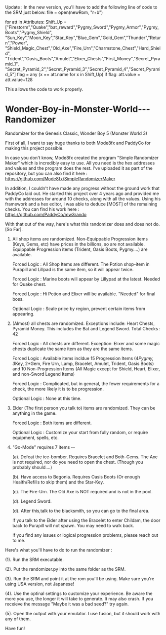 Update : In the new version, you'll have to add the following line of code to the SRM just below: file = open(newRom, "r+b")

for att in Attributes:
				Shift_Up = ["Firestorm","Quake","bat_reward","Pygmy_Sword","Pygmy_Armor","Pygmy_Boots","Pygmy_Shield",
					"Sun_Key","Moon_Key","Star_Key","Blue_Gem","Gold_Gem","Thunder","Return","Power",
					"Shield_Magic_Chest","Old_Axe","Fire_Urn","Charmstone_Chest","Hard_Shield",
					"Trident","Oasis_Boots","Amulet","Elixer_Chests","First_Money","Secret_Pyramid_1",
					"Secret_Pyramid_2","Secret_Pyramid_3","Secret_Pyramid_4","Secret_Pyramid_5"]
				flag = any (x == att.name for x in Shift_Up)
				if flag:
					att.value = att.value+128

This allows the code to work properly. 

# Wonder-Boy-in-Monster-World---Randomizer
Randomizer for the Genesis Classic, Wonder Boy 5 (Monster World 3)

First of all, I want to say huge thanks to both Mode8fx and PaddyCo for making this project possible.

In case you don't know, Mode8fx created the program "Simple Randomizer Maker" which is incredibly easy to use. All you need is the hex addresses and values and the program does the rest.
I've uploaded it as part of the repository, but you can also find it here : https://github.com/Mode8fx/SimpleRandomizerMaker

In addition, I couldn't have made any progress without the ground work that PaddyCo laid out. He started this project over 4 years ago and provided me with the addresses for around 10 checks, along with all the values.
Using his framework and a hex editor, I was able to deduce [MOST] of the remaining checks.
You can find his work here : https://github.com/PaddyCo/mw3rando

With that out of the way, here's what this randomizer does and does not do. [So Far].

1. All shop items are randomized. Non-Equippable Progression items (Keys, Gems, etc) have prices in the billions, so are not available. Equippable Progression items (Trident, Oasis Boots, Pygmy....) are available.

      Forced Logic : All Shop Items are different. The Potion shop-item in Purapill and Lillpad is the same item, so it will appear twice.
   
      Forced Logic : Marine boots will appear by Lillypad at the latest. Needed for Quake chest.
   
      Forced Logic : Hi Potion and Elixer will be available. "Needed" for final boss.
   
      Optional Logic : Scale price by region, prevent certain items from appearing.
   
3. (Almost) all chests are randomized. Exceptions include: Heart Chests, Pyramid Money. This includes the Bat and Legend Sword. Total Checks : 42

      Forced Logic : All chests are different. Exception: Elixer and some magic chests duplicate the same item as they are the same items.
   
      Forced Logic : Available items incldue 15 Progression Items (4*Pygmy, 3*Key, 2*Gem, Fire Urn, Lamp, Bracelet, Amulet, Trident, Oasis Boots)
                     and 10 Non-Progression Items (All Magic except for Shield, Heart, Elixer, and non-Sword Legend Items)
   
      Forced Logic : Complicated, but in general, the fewer requirements for a check, the more likely it is to be progression.
   
      Optional Logic : None at this time.

4. Elder (The first person you talk to) items are randomized. They can be anything in the game.
   
      Forced Logic : Both items are different.
   
      Optional Logic : Customize your start from fully random, or require equipment, spells, etc.

5. "Go-Mode" requires 7 items --
   
      (a). Defeat the ice-bomber. Requires Bracelet and Both-Gems. The Axe is not required, nor do you need to open the chest. (Though you probably should....)
   
      (b). Have access to Begonia. Requires Oasis Boots (Or enough Health/Refills to skip them) and the Star-Key.
   
      (c). The Fire-Urn. The Old Axe is NOT required and is not in the pool.

      (d). Legend Sword.
   
      (d). After this,talk to the blacksmith, so you can go to the final area. 

      If you talk to the Elder after using the Bracelet to enter Childam, the door back to Purapill will not spawn. You may need to walk back. 


   If you find any issues or logical progression problems, please reach out to me.

Here's what you'll have to do to run the randomizer :

(1). Run the SRM executable. 

(2). Put the randomizer.py into the same folder as the SRM. 

(3). Run the SRM and point it at the rom you'll be using. Make sure you're using USA version, not Japanese!

(4). Use the optinal settings to customize your experience. Be aware the more you use, the longer it will take to generate. It may also crash. If you receieve the message "Maybe it was a bad seed?" try again.

(5). Open the output with your emulator. I use fusion, but it should work with any of them. 

Have fun!
    
